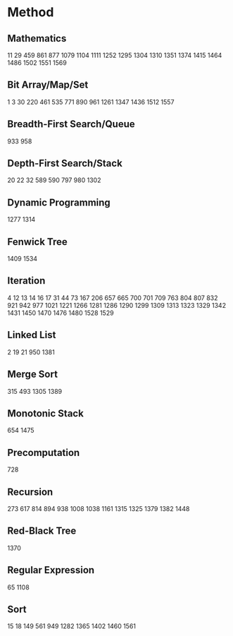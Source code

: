 # Method
## Mathematics
11
29
459
861
877
1079
1104
1111
1252
1295
1304
1310
1351
1374
1415
1464
1486
1502
1551
1569
## Bit Array/Map/Set
1
3
30
220
461
535
771
890
961
1261
1347
1436
1512
1557
## Breadth-First Search/Queue
933
958
## Depth-First Search/Stack
20
22
32
589
590
797
980
1302
## Dynamic Programming
1277
1314
## Fenwick Tree
1409
1534
## Iteration
4
12
13
14
16
17
31
44
73
167
206
657
665
700
701
709
763
804
807
832
921
942
977
1021
1221
1266
1281
1286
1290
1299
1309
1313
1323
1329
1342
1431
1450
1470
1476
1480
1528
1529
## Linked List
2
19
21
950
1381
## Merge Sort
315
493
1305
1389
## Monotonic Stack
654
1475
## Precomputation
728
## Recursion
273
617
814
894
938
1008
1038
1161
1315
1325
1379
1382
1448
## Red-Black Tree
1370
## Regular Expression
65
1108
## Sort
15
18
149
561
949
1282
1365
1402
1460
1561

